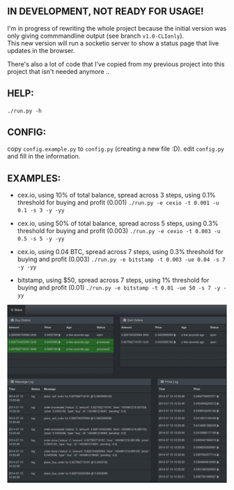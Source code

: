 ## IN DEVELOPMENT, NOT READY FOR USAGE!
I'm in progress of rewriting the whole project because the initial version was only giving commmandline output (see branch `v1.0-CLIonly`).  
This new version will run a socketio server to show a status page that live updates in the browser.

There's also a lot of code that I've copied from my previous project into this project that isn't needed anymore ..

## HELP:
`./run.py -h`

## CONFIG:
copy `config.example.py` to `config.py` (creating a new file :D).
edit `config.py` and fill in the information.

## EXAMPLES:
 - cex.io, using 10% of total balance, spread across 3 steps, using 0.1% threshold for buying and profit (0.001)
`./run.py -e cexio -t 0.001 -u 0.1 -s 3 -y -yy`

 - cex.io, using 50% of total balance, spread across 5 steps, using 0.3% threshold for buying and profit (0.003)
`./run.py -e cexio -t 0.003 -u 0.5 -s 5 -y -yy`

 - cex.io, using 0.04 BTC, spread across 7 steps, using 0.3% threshold for buying and profit (0.003)
`./run.py -e bitstamp -t 0.003 -ue 0.04 -s 7 -y -yy`

 - bitstamp, using $50, spread across 7 steps, using 1% threshold for buying and profit (0.01)
`./run.py -e bitstamp -t 0.01 -ue 50 -s 7 -y -yy`

![example](https://raw.githubusercontent.com/rubensayshi/vircuum/master/example.png)
